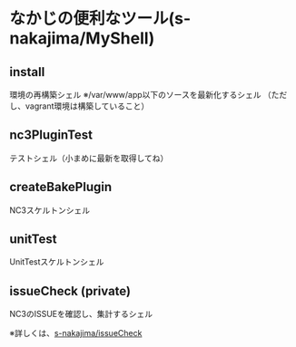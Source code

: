# なかじの便利なツール(s-nakajima/MyShell)

install 
-------
環境の再構築シェル
※/var/www/app以下のソースを最新化するシェル
（ただし、vagrant環境は構築していること）


nc3PluginTest
-------------
テストシェル（小まめに最新を取得してね）


createBakePlugin
----------------
NC3スケルトンシェル


unitTest
--------
UnitTestスケルトンシェル


issueCheck (private)
-------------------
NC3のISSUEを確認し、集計するシェル

※詳しくは、[s-nakajima/issueCheck](https://github.com/s-nakajima/issueCheck)

